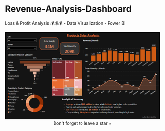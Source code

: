 # Revenue-Analysis-Dashboard
Loss &amp; Profit Analysis 💰💰💰 - Data Visualization - Power BI

<img src="https://github.com/AyomiUpeksha/Product-Sales-Analysis-Dashboard/blob/main/assets/asset_img_1.png" alt="Image Description">

 <div align="center">Don't forget to leave a star ⭐️</div>
